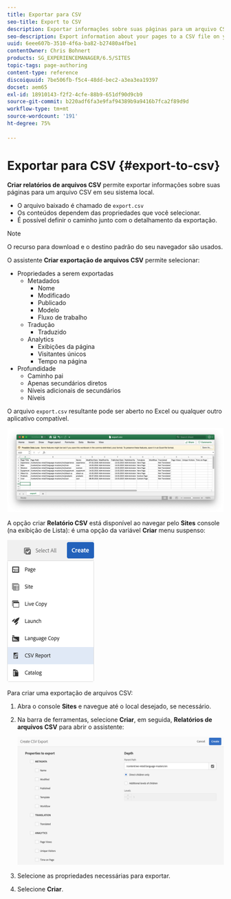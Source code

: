 ```yaml
---
title: Exportar para CSV
seo-title: Export to CSV
description: Exportar informações sobre suas páginas para um arquivo CSV em seu sistema local
seo-description: Export information about your pages to a CSV file on your local system
uuid: 6eee607b-3510-4f6a-ba82-b27480a4fbe1
contentOwner: Chris Bohnert
products: SG_EXPERIENCEMANAGER/6.5/SITES
topic-tags: page-authoring
content-type: reference
discoiquuid: 7be506fb-f5c4-48dd-bec2-a3ea3ea19397
docset: aem65
exl-id: 18910143-f2f2-4cfe-88b9-651df90d9cb9
source-git-commit: b220adf6fa3e9faf94389b9a9416b7fca2f89d9d
workflow-type: tm+mt
source-wordcount: '191'
ht-degree: 75%

---
```


# Exportar para CSV  {#export-to-csv}

**Criar relatórios de arquivos CSV** permite exportar informações sobre suas páginas para um arquivo CSV em seu sistema local.

* O arquivo baixado é chamado de `export.csv`
* Os conteúdos dependem das propriedades que você selecionar.
* É possível definir o caminho junto com o detalhamento da exportação.

>[!NOTE]
>
>O recurso para download e o destino padrão do seu navegador são usados.

O assistente **Criar exportação de arquivos CSV** permite selecionar:

* Propriedades a serem exportadas
   * Metadados
      * Nome
      * Modificado
      * Publicado
      * Modelo
      * Fluxo de trabalho
   * Tradução
      * Traduzido
   * Analytics
      * Exibições da página
      * Visitantes únicos
      * Tempo na página
* Profundidade
   * Caminho pai
   * Apenas secundários diretos
   * Níveis adicionais de secundários
   * Níveis

O arquivo `export.csv` resultante pode ser aberto no Excel ou qualquer outro aplicativo compatível.

![etc-01](assets/etc-01.png)

A opção criar **Relatório CSV** está disponível ao navegar pelo **Sites** console (na exibição de Lista): é uma opção da variável **Criar** menu suspenso:

![etc-02](assets/etc-02.png)

Para criar uma exportação de arquivos CSV:

1. Abra o console **Sites** e navegue até o local desejado, se necessário.
1. Na barra de ferramentas, selecione **Criar**, em seguida, **Relatórios de arquivos CSV** para abrir o assistente:

   ![etc-03](assets/etc-03.png)

1. Selecione as propriedades necessárias para exportar.
1. Selecione **Criar**.
